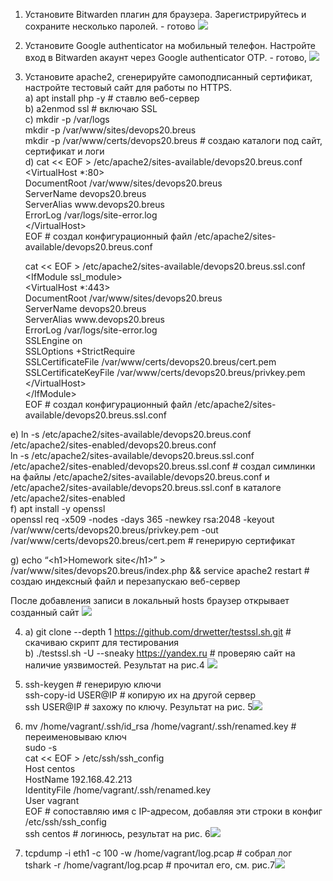 <ol>
<li class="has-line-data" data-line-start="0" data-line-end="1">Установите Bitwarden плагин для браузера. Зарегистрируйтесь и сохраните несколько паролей. - готово <img src="рис.1.png"></li>
</ol>
<ol start="2">
<li class="has-line-data" data-line-start="4" data-line-end="5">Установите Google authenticator на мобильный телефон. Настройте вход в Bitwarden акаунт через Google authenticator OTP. - готово, <img src="рис.2.png"></li>
</ol>
<ol start="3">
<li class="has-line-data" data-line-start="8" data-line-end="38">
<p class="has-line-data" data-line-start="8" data-line-end="22">Установите apache2, сгенерируйте самоподписанный сертификат, настройте тестовый сайт для работы по HTTPS.<br>
a) apt install php -y # ставлю веб-сервер<br>
b) a2enmod ssl # включаю SSL<br>
c) mkdir -p /var/logs<br>
mkdir -p /var/www/sites/devops20.breus<br>
mkdir -p /var/www/certs/devops20.breus # создаю каталоги под сайт, сертификат и логи<br>
d) cat &lt;&lt; EOF &gt; /etc/apache2/sites-available/devops20.breus.conf<br>
&lt;VirtualHost *:80&gt;<br>
DocumentRoot /var/www/sites/devops20.breus<br>
ServerName devops20.breus<br>
ServerAlias www.devops20.breus<br>
ErrorLog /var/logs/site-error.log<br>
&lt;/VirtualHost&gt;<br>
EOF # создал конфигурационный файл /etc/apache2/sites-available/devops20.breus.conf</p>
<p class="has-line-data" data-line-start="23" data-line-end="37">cat &lt;&lt; EOF &gt; /etc/apache2/sites-available/devops20.breus.ssl.conf<br>
&lt;IfModule ssl_module&gt;<br>
&lt;VirtualHost *:443&gt;<br>
DocumentRoot /var/www/sites/devops20.breus<br>
ServerName devops20.breus<br>
ServerAlias www.devops20.breus<br>
ErrorLog /var/logs/site-error.log<br>
SSLEngine on<br>
SSLOptions +StrictRequire<br>
SSLCertificateFile /var/www/certs/devops20.breus/cert.pem<br>
SSLCertificateKeyFile /var/www/certs/devops20.breus/privkey.pem<br>
&lt;/VirtualHost&gt;<br>
&lt;/IfModule&gt;<br>
EOF # создал конфигурационный файл /etc/apache2/sites-available/devops20.breus.ssl.conf</p>
</li>
</ol>
<p class="has-line-data" data-line-start="38" data-line-end="42">e) ln -s /etc/apache2/sites-available/devops20.breus.conf /etc/apache2/sites-enabled/devops20.breus.conf<br>
ln -s /etc/apache2/sites-available/devops20.breus.ssl.conf /etc/apache2/sites-enabled/devops20.breus.ssl.conf # создал симлинки на файлы /etc/apache2/sites-available/devops20.breus.conf и /etc/apache2/sites-available/devops20.breus.ssl.conf в каталоге /etc/apache2/sites-enabled<br>
f) apt install -y openssl<br>
openssl req -x509 -nodes -days 365 -newkey rsa:2048 -keyout /var/www/certs/devops20.breus/privkey.pem -out /var/www/certs/devops20.breus/cert.pem # генерирую сертификат</p>
<p class="has-line-data" data-line-start="43" data-line-end="44">g) echo “&lt;h1&gt;Homework site&lt;/h1&gt;” &gt; /var/www/sites/devops20.breus/index.php &amp;&amp; service apache2 restart # создаю индексный файл и перезапускаю веб-сервер</p>
<p class="has-line-data" data-line-start="45" data-line-end="46">После добавления записи в локальный hosts браузер открывает созданный сайт <img src="рис.3.png"></p>
<ol start="4">
<li class="has-line-data" data-line-start="49" data-line-end="51">а) git clone --depth 1 <a href="https://github.com/drwetter/testssl.sh.git">https://github.com/drwetter/testssl.sh.git</a> # скачиваю скрипт для тестирования<br>
b) ./testssl.sh -U --sneaky <a href="https://yandex.ru">https://yandex.ru</a> # проверяю сайт на наличие уязвимостей. Результат на рис.4 <img src="рис.4.png"></li>
</ol>
<ol start="5">
<li class="has-line-data" data-line-start="53" data-line-end="56">ssh-keygen # генерирую ключи<br>
ssh-copy-id USER@IP # копирую их на другой сервер<br>
ssh USER@IP # захожу по ключу. Результат на рис. 5<img src="рис.5.png"></li>
</ol>
<ol start="6">
<li class="has-line-data" data-line-start="58" data-line-end="67">mv /home/vagrant/.ssh/id_rsa /home/vagrant/.ssh/renamed.key # переименовываю ключ<br>
sudo -s<br>
cat &lt;&lt; EOF &gt; /etc/ssh/ssh_config<br>
Host centos<br>
HostName 192.168.42.213<br>
IdentityFile /home/vagrant/.ssh/renamed.key<br>
User vagrant<br>
EOF # сопоставляю имя с IP-адресом, добавляя эти строки в конфиг /etc/ssh/ssh_config<br>
ssh centos # логинюсь, результат на рис. 6<img src="рис.6.png"></li>
</ol>
<ol start="7">
<li class="has-line-data" data-line-start="69" data-line-end="71">tcpdump -i eth1 -c 100 -w /home/vagrant/log.pcap # собрал лог<br>
tshark -r /home/vagrant/log.pcap # прочитал его, см. рис.7<img src="рис.7.png"></li>
</ol>